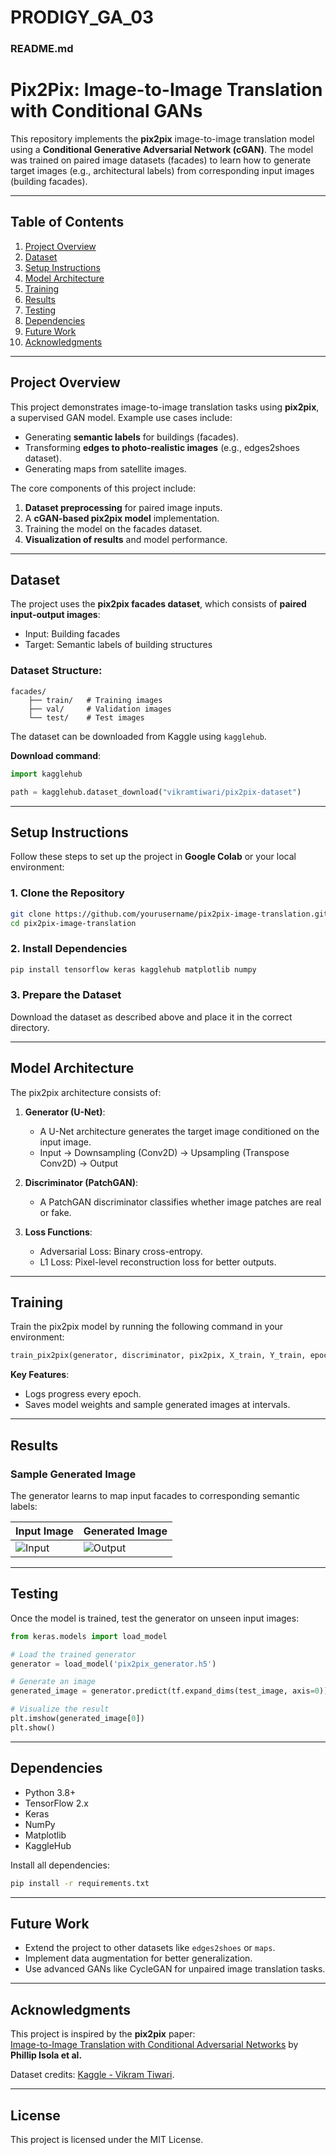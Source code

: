 # PRODIGY_GA_03

### **README.md**

# Pix2Pix: Image-to-Image Translation with Conditional GANs  

This repository implements the **pix2pix** image-to-image translation model using a **Conditional Generative Adversarial Network (cGAN)**. The model was trained on paired image datasets (facades) to learn how to generate target images (e.g., architectural labels) from corresponding input images (building facades).  

---

## **Table of Contents**  
1. [Project Overview](#project-overview)  
2. [Dataset](#dataset)  
3. [Setup Instructions](#setup-instructions)  
4. [Model Architecture](#model-architecture)  
5. [Training](#training)  
6. [Results](#results)  
7. [Testing](#testing)  
8. [Dependencies](#dependencies)  
9. [Future Work](#future-work)  
10. [Acknowledgments](#acknowledgments)  

---

## **Project Overview**  
This project demonstrates image-to-image translation tasks using **pix2pix**, a supervised GAN model. Example use cases include:  
- Generating **semantic labels** for buildings (facades).  
- Transforming **edges to photo-realistic images** (e.g., edges2shoes dataset).  
- Generating maps from satellite images.  

The core components of this project include:  
1. **Dataset preprocessing** for paired image inputs.  
2. A **cGAN-based pix2pix model** implementation.  
3. Training the model on the facades dataset.  
4. **Visualization of results** and model performance.  

---

## **Dataset**  
The project uses the **pix2pix facades dataset**, which consists of **paired input-output images**:  
- Input: Building facades  
- Target: Semantic labels of building structures  

### Dataset Structure:  
```
facades/
    ├── train/   # Training images
    ├── val/     # Validation images
    └── test/    # Test images
```  
The dataset can be downloaded from Kaggle using `kagglehub`.  

**Download command**:  
```python
import kagglehub

path = kagglehub.dataset_download("vikramtiwari/pix2pix-dataset")
```

---

## **Setup Instructions**  

Follow these steps to set up the project in **Google Colab** or your local environment:  

### 1. **Clone the Repository**  
```bash
git clone https://github.com/yourusername/pix2pix-image-translation.git
cd pix2pix-image-translation
```

### 2. **Install Dependencies**  
```bash
pip install tensorflow keras kagglehub matplotlib numpy
```

### 3. **Prepare the Dataset**  
Download the dataset as described above and place it in the correct directory.  

---

## **Model Architecture**  

The pix2pix architecture consists of:  

1. **Generator (U-Net)**:  
   - A U-Net architecture generates the target image conditioned on the input image.  
   - Input → Downsampling (Conv2D) → Upsampling (Transpose Conv2D) → Output  

2. **Discriminator (PatchGAN)**:  
   - A PatchGAN discriminator classifies whether image patches are real or fake.  

3. **Loss Functions**:  
   - Adversarial Loss: Binary cross-entropy.  
   - L1 Loss: Pixel-level reconstruction loss for better outputs.  

---

## **Training**  

Train the pix2pix model by running the following command in your environment:  
```python
train_pix2pix(generator, discriminator, pix2pix, X_train, Y_train, epochs=100, batch_size=1)
```

**Key Features**:  
- Logs progress every epoch.  
- Saves model weights and sample generated images at intervals.  

---

## **Results**  

### **Sample Generated Image**  
The generator learns to map input facades to corresponding semantic labels:  

| **Input Image**          | **Generated Image**         |  
|--------------------------|-----------------------------|  
| ![Input](assets/input.jpg) | ![Output](assets/output.jpg) |  

---

## **Testing**  

Once the model is trained, test the generator on unseen input images:  

```python
from keras.models import load_model

# Load the trained generator
generator = load_model('pix2pix_generator.h5')

# Generate an image
generated_image = generator.predict(tf.expand_dims(test_image, axis=0))

# Visualize the result
plt.imshow(generated_image[0])
plt.show()
```

---

## **Dependencies**  

- Python 3.8+  
- TensorFlow 2.x  
- Keras  
- NumPy  
- Matplotlib  
- KaggleHub  

Install all dependencies:  
```bash
pip install -r requirements.txt
```

---

## **Future Work**  

- Extend the project to other datasets like `edges2shoes` or `maps`.  
- Implement data augmentation for better generalization.  
- Use advanced GANs like CycleGAN for unpaired image translation tasks.  

---

## **Acknowledgments**  
This project is inspired by the **pix2pix** paper:  
[Image-to-Image Translation with Conditional Adversarial Networks](https://arxiv.org/abs/1611.07004) by **Phillip Isola et al.**  

Dataset credits: [Kaggle - Vikram Tiwari](https://www.kaggle.com/vikramtiwari/pix2pix-dataset).  

---

## **License**  
This project is licensed under the MIT License.  

